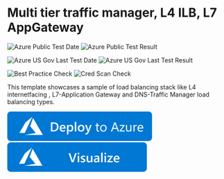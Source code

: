 # Multi tier traffic manager, L4 ILB, L7 AppGateway

![Azure Public Test Date](https://azurequickstartsservice.blob.core.windows.net/badges/demos/multi-tier-loadbalancing/PublicLastTestDate.svg)
![Azure Public Test Result](https://azurequickstartsservice.blob.core.windows.net/badges/demos/multi-tier-loadbalancing/PublicDeployment.svg)

![Azure US Gov Last Test Date](https://azurequickstartsservice.blob.core.windows.net/badges/demos/multi-tier-loadbalancing/FairfaxLastTestDate.svg)
![Azure US Gov Last Test Result](https://azurequickstartsservice.blob.core.windows.net/badges/demos/multi-tier-loadbalancing/FairfaxDeployment.svg)

![Best Practice Check](https://azurequickstartsservice.blob.core.windows.net/badges/demos/multi-tier-loadbalancing/BestPracticeResult.svg)
![Cred Scan Check](https://azurequickstartsservice.blob.core.windows.net/badges/demos/multi-tier-loadbalancing/CredScanResult.svg)

This template showcases a sample of load balancing stack like L4 internetfacing , L7-Application Gateway and DNS-Traffic Manager load balancing types.

[![Deploy To Azure](https://raw.githubusercontent.com/Azure/azure-quickstart-templates/master/1-CONTRIBUTION-GUIDE/images/deploytoazure.svg?sanitize=true)](https://portal.azure.com/#create/Microsoft.Template/uri/https%3A%2F%2Fraw.githubusercontent.com%2FAzure%2Fazure-quickstart-templates%2Fmaster%2Fdemos%2Fmulti-tier-loadbalancing%2Fazuredeploy.json)  [![Visualize](https://raw.githubusercontent.com/Azure/azure-quickstart-templates/master/1-CONTRIBUTION-GUIDE/images/visualizebutton.svg?sanitize=true)](http://armviz.io/#/?load=https%3A%2F%2Fraw.githubusercontent.com%2FAzure%2Fazure-quickstart-templates%2Fmaster%2Fdemos%2Fmulti-tier-loadbalancing%2Fazuredeploy.json)




